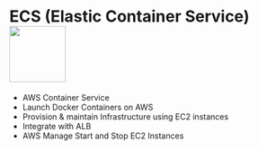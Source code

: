 # ECS (Elastic Container Service) <img src="https://github.com/kmitsolution/AWS-ECS/blob/main/images/ECS-logo.png" width="100" height="100" /> <br />  

<ul>
    <li>AWS Container Service</li>
    <li>Launch Docker Containers on AWS</li>
    <li>Provision & maintain Infrastructure using EC2 instances</li>
    <li>Integrate with ALB</li>
    <li>AWS Manage Start and Stop EC2 Instances</li>
</ul>
